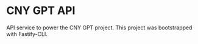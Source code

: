 # CNY GPT API

API service to power the CNY GPT project. This project was bootstrapped with Fastify-CLI.